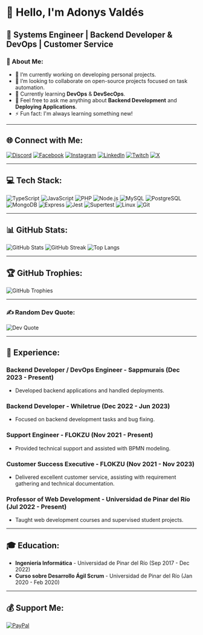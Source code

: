 # 👋 Hello, I'm Adonys Valdés

## 🚀 Systems Engineer | Backend Developer & DevOps | Customer Service

### 💫 About Me:
- 🔭 I’m currently working on developing personal projects.
- 👯 I’m looking to collaborate on open-source projects focused on task automation.
- 🌱 Currently learning **DevOps** & **DevSecOps**.
- 💬 Feel free to ask me anything about **Backend Development** and **Deploying Applications**.
- ⚡ Fun fact: I'm always learning something new!

---

## 🌐 Connect with Me:
[![Discord](https://img.shields.io/badge/Discord-%237289DA.svg?logo=discord&logoColor=white)](https://discord.gg/DvjewFHr) 
[![Facebook](https://img.shields.io/badge/Facebook-%231877F2.svg?logo=Facebook&logoColor=white)](https://facebook.com/adonys.dev) 
[![Instagram](https://img.shields.io/badge/Instagram-%23E4405F.svg?logo=Instagram&logoColor=white)](https://instagram.com/adonys_dev) 
[![LinkedIn](https://img.shields.io/badge/LinkedIn-%230077B5.svg?logo=linkedin&logoColor=white)](https://www.linkedin.com/in/adonys-vald%C3%A9s-arencibia-159704201/) 
[![Twitch](https://img.shields.io/badge/Twitch-%239146FF.svg?logo=Twitch&logoColor=white)](https://twitch.tv/Luke) 
[![X](https://img.shields.io/badge/X-black.svg?logo=X&logoColor=white)](https://x.com/Ing.Adonys)

---

## 💻 Tech Stack:
![TypeScript](https://img.shields.io/badge/typescript-%23007ACC.svg?style=for-the-badge&logo=typescript&logoColor=white)
![JavaScript](https://img.shields.io/badge/javascript-%23323330.svg?style=for-the-badge&logo=javascript&logoColor=%23F7DF1E)
![PHP](https://img.shields.io/badge/php-%23777BB4.svg?style=for-the-badge&logo=php&logoColor=white)
![Node.js](https://img.shields.io/badge/node.js-6DA55F?style=for-the-badge&logo=node.js&logoColor=white)
![MySQL](https://img.shields.io/badge/mysql-4479A1.svg?style=for-the-badge&logo=mysql&logoColor=white)
![PostgreSQL](https://img.shields.io/badge/postgres-%23316192.svg?style=for-the-badge&logo=postgresql&logoColor=white)
![MongoDB](https://img.shields.io/badge/mongodb-%234ea94b.svg?style=for-the-badge&logo=mongodb&logoColor=white)
![Express](https://img.shields.io/badge/express-%23404d59.svg?style=for-the-badge&logo=express&logoColor=%2361DAFB)
![Jest](https://img.shields.io/badge/-jest-%23C21325.svg?style=for-the-badge&logo=jest&logoColor=white)
![Supertest](https://img.shields.io/badge/Supertest-%23323330.svg?style=for-the-badge&logo=npm&logoColor=white)
![Linux](https://img.shields.io/badge/Linux-FCC624?style=for-the-badge&logo=linux&logoColor=black)
![Git](https://img.shields.io/badge/git-%23F05033.svg?style=for-the-badge&logo=git&logoColor=white)

---

## 📊 GitHub Stats:
![GitHub Stats](https://github-readme-stats.vercel.app/api?username=Latincoder18&theme=dark&hide_border=false&include_all_commits=true&count_private=true)
![GitHub Streak](https://github-readme-streak-stats.herokuapp.com/?user=Latincoder18&theme=dark&hide_border=false)
![Top Langs](https://github-readme-stats.vercel.app/api/top-langs/?username=Latincoder18&theme=dark&hide_border=false&include_all_commits=true&count_private=true&layout=compact)

---

## 🏆 GitHub Trophies:
![GitHub Trophies](https://github-profile-trophy.vercel.app/?username=Latincoder18&theme=radical&no-frame=false&no-bg=true&margin-w=4)

---

### ✍️ Random Dev Quote:
![Dev Quote](https://quotes-github-readme.vercel.app/api?type=horizontal&theme=gruvbox)

---

## 💼 Experience:
### Backend Developer / DevOps Engineer - Sappmurais (Dec 2023 - Present)
- Developed backend applications and handled deployments.
  
### Backend Developer - Whiletrue (Dec 2022 - Jun 2023)
- Focused on backend development tasks and bug fixing.

### Support Engineer - FLOKZU (Nov 2021 - Present)
- Provided technical support and assisted with BPMN modeling.

### Customer Success Executive - FLOKZU (Nov 2021 - Nov 2023)
- Delivered excellent customer service, assisting with requirement gathering and technical documentation.

### Professor of Web Development - Universidad de Pinar del Río (Jul 2022 - Present)
- Taught web development courses and supervised student projects.

---

## 🎓 Education:
- **Ingeniería Informática** - Universidad de Pinar del Río (Sep 2017 - Dec 2022)
- **Curso sobre Desarrollo Ágil Scrum** - Universidad de Pinar del Río (Jan 2020 - Feb 2020)

---

## 💰 Support Me:
[![PayPal](https://img.shields.io/badge/PayPal-00457C?style=for-the-badge&logo=paypal&logoColor=white)](https://paypal.me/Latincoder18)
